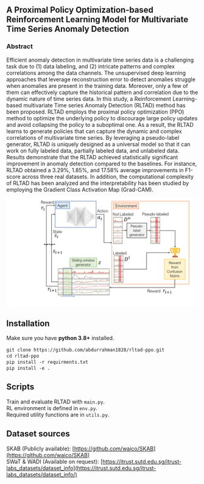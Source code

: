 ## A Proximal Policy Optimization-based Reinforcement Learning Model for Multivariate Time Series Anomaly Detection

### Abstract
Efficient anomaly detection in multivariate time series data is a challenging task due to (1) data labeling, and (2) intricate patterns and complex correlations among the data channels. The unsupervised deep learning approaches that leverage reconstruction error to detect anomalies struggle when anomalies are present in the training data. Moreover, only a few of them can effectively capture the historical pattern and correlation due to the dynamic nature of time series data. In this study, a Reinforcement Learning-based multivariate Time series Anomaly Detection (RLTAD) method has been proposed. RLTAD employs the proximal policy optimization (PPO) method to optimize the underlying policy to discourage large policy updates and avoid collapsing the policy to a suboptimal one. As a result, the RLTAD learns to generate policies that can capture the dynamic and complex correlations of multivariate time series.  By leveraging a pseudo-label generator, RLTAD is uniquely designed as a universal model so that it can work on fully labeled data, partially labeled data, and unlabeled data. Results demonstrate that the RLTAD achieved statistically significant improvement in anomaly detection compared to the baselines. For instance, RLTAD obtained a 3.29\%, 1.85\%, and 17.58\% average improvements in F1-score across three real datasets. In addition, the computational complexity of RLTAD has been analyzed and the interpretability has been studied by employing the Gradient Class Activation Map (Grad-CAM).



<img width="800" src="./imgs/rltad.png" alt="overview" />


## Installation
Make sure you have **python 3.8+** installed.
```
git clone https://github.com/abdurrahman1828/rltad-ppo.git
cd rltad-ppo
pip install -r requirments.txt
pip install -e .
```

## Scripts
Train and evaluate RLTAD with `main.py`. \
RL environment is defined in `env.py`. \
Required utility functions are in `utils.py`.

## Dataset sources
SKAB (Publicly available): [https://github.com/waico/SKAB](https://github.com/waico/SKAB) \
SWaT & WADI (Available on request): [https://itrust.sutd.edu.sg/itrust-labs_datasets/dataset_info](https://itrust.sutd.edu.sg/itrust-labs_datasets/dataset_info/)

